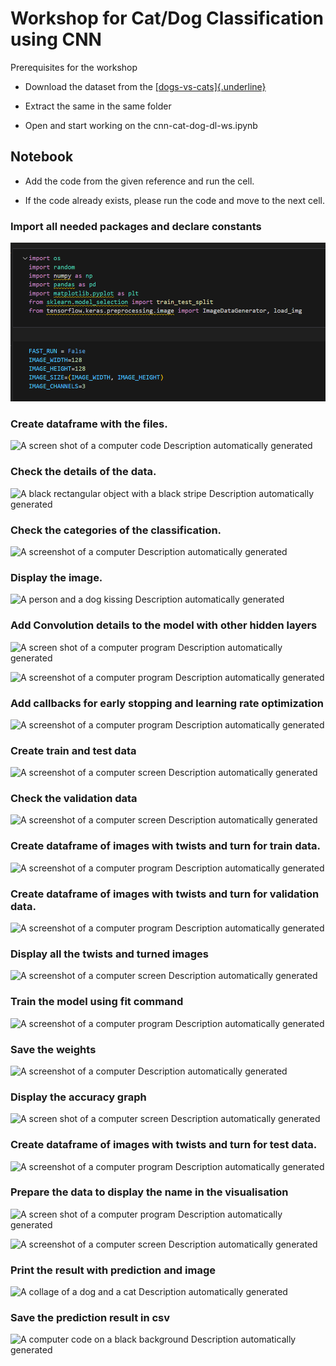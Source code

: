 # Workshop for Cat/Dog Classification using CNN
Prerequisites for the workshop

-   Download the dataset from the
    [[dogs-vs-cats]{.underline}](https://theproindia-my.sharepoint.com/:u:/p/karthikeyan/EXbRnIKivSVCm4yi_qAGPSABgZk0PgTOLNdzGRr831sSeA?e=QpwbZb)

-   Extract the same in the same folder

-   Open and  start working on the cnn-cat-dog-dl-ws.ipynb

## Notebook 

- Add the code from the given reference and run the cell.

- If the code already exists, please run the code and move to the next cell.

### Import all needed packages and declare constants

![](./media/image1.png) 

### Create dataframe with the files.

![A screen shot of a computer code Description automatically
generated](./media/image2.png) 

### Check the details of the data.

![A black rectangular object with a black stripe Description
automatically generated](./media/image3.png) 


### Check the categories of the classification.

![A screenshot of a computer Description automatically
generated](./media/image4.png)

### Display the image.

![A person and a dog kissing Description automatically
generated](./media/image5.png)

### Add Convolution details to the model with other hidden layers

![A screen
shot of a computer program Description automatically
generated](./media/image6.png)

![A screenshot of a computer program Description automatically
generated](./media/image7.png) 

### Add callbacks for early stopping and learning rate optimization

![A screenshot of a computer program Description automatically
generated](./media/image8.png) 

### Create train and test data

![A screenshot of a computer screen Description automatically
generated](./media/image9.png) 

### Check the validation data

![A screenshot of a computer screen Description automatically
generated](./media/image10.png) 

### Create dataframe of images with twists and turn for train data.

![A screenshot of a computer program Description automatically
generated](./media/image11.png) 

### Create dataframe of images with twists and turn for validation data.

![A screenshot of a computer program Description automatically
generated](./media/image12.png) 

### Display all the twists and turned images

![A screenshot of a computer screen Description automatically
generated](./media/image13.png) 

### Train the model using fit command

![A screenshot of a computer program Description automatically
generated](./media/image14.png)  

### Save the weights

![A screenshot of a computer Description automatically
generated](./media/image15.png) 

### Display the accuracy graph

![A screen shot of a computer screen Description automatically
generated](./media/image16.png) 

### Create dataframe of images with twists and turn for test data.

![A screenshot of a computer program Description automatically
generated](./media/image17.png) 

### Prepare the data to display the name in the visualisation

![A screen shot of a computer program Description automatically
generated](./media/image18.png)  

![A screenshot of a computer screen Description automatically
generated](./media/image19.png) 

###  Print the result with prediction and image
![A collage of a dog and a cat Description automatically
generated](./media/image20.png) 

### Save the prediction result in csv
![A computer code on a black background Description automatically
generated](./media/image21.png) 
